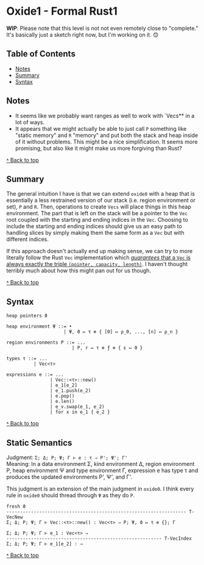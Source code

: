 # Oxide1 - Formal Rust1

**WIP**: Please note that this level is not not even remotely close to "complete." It's basically
just a sketch right now, but I'm working on it. 😊

## Table of Contents

- [Notes](#notes)
- [Summary](#summary)
- [Syntax](#syntax)

## Notes

- It seems like we probably want ranges as well to work with `Vecs** in a lot of ways.
- It appears that we might actually be able to just call `Ρ` something like "static memory" and `R`
  "memory" and put both the stack and heap inside of it without problems. This might be a nice
  simplification. It seems more promising, but also like it might make us more forgiving than Rust?

[˄ Back to top][toc]

## Summary

The general intuition I have is that we can extend `oxide0` with a heap that is essentially a less
restrained version of our stack (i.e. region environment or set), `Ρ` and `R`. Then, operations to
create `Vecs` will place things in this heap environment. The part that is left on the stack will
be a pointer to the `Vec` root coupled with the starting and ending indices in the `Vec`. Choosing
to include the starting and ending indices should give us an easy path to handling slices by simply
making them the same form as a `Vec` but with different indices.

If this approach doesn't actually end up making sense, we can try to more literally follow the Rust
`Vec` implementation which [_guarantees_ that a `Vec` is always exactly the triple
`(pointer, capacity, length)`][vec-guarantees]. I haven't thought terribly much about how this might
pan out for us though.

[˄ Back to top][toc]

[vec-guarantees]: https://doc.rust-lang.org/std/vec/struct.Vec.html#guarantees

## Syntax

```
heap pointers ϑ

heap environment Ψ ::= •
                     | Ψ, ϑ ↦ τ ⊗ { [0] ↦ ρ_0, ..., [n] ↦ ρ_n }

region environments Ρ ::= ...
                        | Ρ, r ↦ τ ⊗ ƒ ⊗ { ε ↦ ϑ }

types τ ::= ...
          | Vec<τ>

expressions e ::= ...
                | Vec::<τ>::new()
                | e_1[e_2]
                | e_1.push(e_2)
                | e.pop()
                | e.len()
                | e_v.swap(e_1, e_2)
                | for x in e_1 { e_2 }
```

[˄ Back to top][toc]

## Static Semantics

Judgment: `Σ; Δ; Ρ; Ψ; Γ ⊢ e : τ ⇒ Ρ'; Ψ'; Γ'`  
Meaning: In a data environment Σ, kind environment Δ, region environment Ρ, heap environment Ψ and
type environment Γ, expression e has type τ and produces the updated environments Ρ', Ψ', and Γ'.

This judgment is an extension of the main judgment in `oxide0`. I think every rule in `oxide0`
should thread through `Ψ` as they do `Ρ`.

```
fresh ϑ
------------------------------------------------------------------ T-VecNew
Σ; Δ; Ρ; Ψ; Γ ⊢ Vec::<τ>::new() : Vec<τ> ⇒ Ρ; Ψ, ϑ ↦ τ ⊗ {}; Γ

Σ; Δ; Ρ; Ψ; Γ ⊢ e_1 : Vec<τ> ⇒
--------------------------------------------------------- T-VecIndex
Σ; Δ; Ρ; Ψ; Γ ⊢ e_1[e_2] : ⇒
```

[˄ Back to top][toc]

[toc]: #table-of-contents
